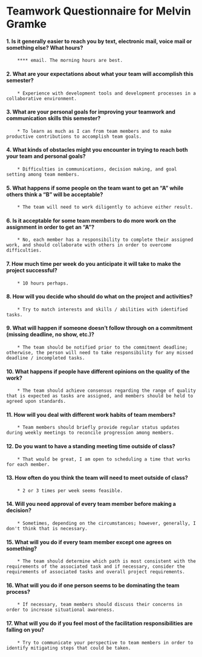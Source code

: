 # Teamwork Questionnaire for Melvin Gramke

#### 1.    Is it generally easier to reach you by text, electronic mail, voice mail or something else? What hours?
        **** email. The morning hours are best.
#### 2.    What are your expectations about what your team will accomplish this semester?
        * Experience with development tools and development processes in a collaborative environment.
#### 3.    What are your personal goals for improving your teamwork and communication skills this semester?
        * To learn as much as I can from team members and to make productive contributions to accomplish team goals.
#### 4.    What kinds of obstacles might you encounter in trying to reach both your team and personal goals?
        * Difficulties in communications, decision making, and goal setting among team members.
#### 5.    What happens if some people on the team want to get an “A” while others think a “B” will be acceptable?
        * The team will need to work diligently to achieve either result.
#### 6.    Is it acceptable for some team members to do more work on the assignment in order to get an “A”?
        * No, each member has a responsibility to complete their assigned work, and should collaborate with others in order to overcome difficulties.
#### 7.    How much time per week do you anticipate it will take to make the project successful?
        * 10 hours perhaps.
#### 8.    How will you decide who should do what on the project and activities?
        * Try to match interests and skills / abilities with identified tasks.
#### 9.    What will happen if someone doesn’t follow through on a commitment (missing deadline, no show, etc.)?
        * The team should be notified prior to the commitment deadline; otherwise, the person will need to take responsibility for any missed deadline / incompleted tasks.
#### 10.    What happens if people have different opinions on the quality of the work?
        * The team should achieve consensus regarding the range of quality that is expected as tasks are assigned, and members should be held to agreed upon standards.
#### 11.    How will you deal with different work habits of team members?
        * Team members should briefly provide regular status updates during weekly meetings to reconcile progression among members.
#### 12.    Do you want to have a standing meeting time outside of class?
        * That would be great, I am open to scheduling a time that works for each member.
#### 13.    How often do you think the team will need to meet outside of class?
        * 2 or 3 times per week seems feasible.
#### 14.    Will you need approval of every team member before making a decision?
        * Sometimes, depending on the circumstances; however, generally, I don't think that is necessary.
#### 15.    What will you do if every team member except one agrees on something?
        * The team should determine which path is most consistent with the requirements of the associated task and if necessary, consider the requirements of associated tasks and overall project requirements.
#### 16.    What will you do if one person seems to be dominating the team process?
        * If necessary, team members should discuss their concerns in order to increase situational awareness.
#### 17.    What will you do if you feel most of the facilitation responsibilities are falling on you?
        * Try to communicate your perspective to team members in order to identify mitigating steps that could be taken.
